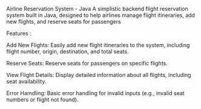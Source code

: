 Airline Reservation System - Java
A simplistic backend flight reservation system built in Java, designed to help airlines manage flight itineraries, add new flights, and reserve seats for passengers

Features :

Add New Flights: Easily add new flight itineraries to the system, including flight number, origin, destination, and total seats.

Reserve Seats: Reserve seats for passengers on specific flights.

View Flight Details: Display detailed information about all flights, including seat availability.

Error Hamdling: Basic error handling for invalid inputs (e.g., invalid seat numbers or flight not found).
